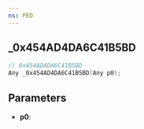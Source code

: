 ```yaml
---
ns: PED
---
```

## _0x454AD4DA6C41B5BD

```c
// 0x454AD4DA6C41B5BD
Any _0x454AD4DA6C41B5BD(Any p0);
```

## Parameters
* **p0**:
